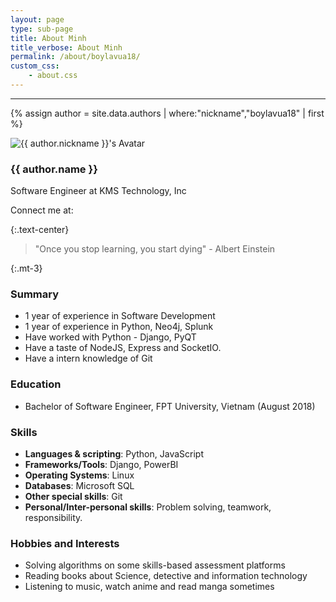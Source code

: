 ```yaml
---
layout: page
type: sub-page
title: About Minh
title_verbose: About Minh
permalink: /about/boylavua18/
custom_css:
    - about.css
---
```

---

{% assign author = site.data.authors | where:"nickname","boylavua18" | first %}

<div class="d-flex justify-content-center flex-column align-items-center my-3">
    <div class="col-6 col-md-3">
        <img src="{{ author.avatar }}" class="avatar" alt="{{ author.nickname }}'s Avatar">
    </div>
    <h3 class="mt-1">{{ author.name }}</h3>
    <p class="text-center">Software Engineer at KMS Technology, Inc</p>
    <div class="connect mx-3 d-flex flex-row align-items-center">
        <span class="mr-2">Connect me at:</span>
        <a href="mailto:minhpq.contact@gmail.com" target="_blank"><i class="icon fab fa-google mr-1"></i></a>
        &nbsp;&nbsp;
        <a href="https://www.facebook.com/minh.phan.90663" target="_blank"><i class="icon fab fa-facebook mr-1"></i></a>
        &nbsp;&nbsp;
        <a href="https://github.com/boylavua18" target="_blank"><i class="icon fab fa-github"></i></a>
    </div>
</div>

{:.text-center}
> "Once you stop learning, you start dying" - Albert Einstein

{:.mt-3}
### Summary

* 1 year of experience in Software Development
* 1 year of experience in Python, Neo4j, Splunk
* Have worked with Python - Django, PyQT
* Have a taste of NodeJS, Express and SocketIO.
* Have a intern knowledge of Git

### Education

* Bachelor of Software Engineer, FPT University, Vietnam (August 2018)

### Skills

* **Languages & scripting**: Python, JavaScript
* **Frameworks/Tools**: Django, PowerBI
* **Operating Systems**: Linux
* **Databases**: Microsoft SQL
* **Other special skills**: Git
* **Personal/Inter-personal skills**: Problem solving, teamwork, responsibility.

### Hobbies and Interests

* Solving algorithms on some skills-based assessment platforms
* Reading books about Science, detective and information technology
* Listening to music, watch anime and read manga sometimes
